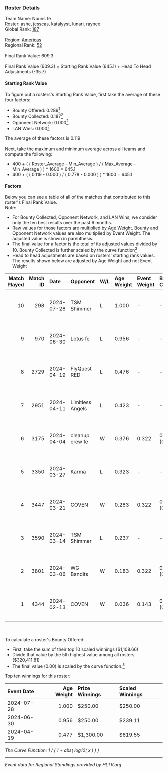 ### Roster Details<br />
Team Name: Nouns fe<br />
Roster: ashe, jesscas, katalyyst, lunari, raynee<br />
Global Rank: [187](../standings_global.md)<br />
<br />
Region: [Americas]( ../standings_americas.md)<br />
Regional Rank: [52]( ../standings_americas.md)<br />
<br />
Final Rank Value:  609.3<br />
<br />
Final Rank Value (609.3) = Starting Rank Value (645.1) + Head To Head Adjustments (-35.7)<br />

#### Starting Rank Value<br />
To figure out a rosters's Starting Rank Value, first take the average of these four factors:<br />
- Bounty Offered: 0.289[<sup>1</sup>](#table2)
- Bounty Collected: 0.187[<sup>2</sup>](#table1)
- Opponent Network: 0.000[<sup>2</sup>](#table1)
- LAN Wins: 0.000[<sup>2</sup>](#table1)

The average of these factors is 0.119<br />
<br />
Next, take the maximum and minimum average across all teams and compute the following:<br />
- 400 + ( ( Roster_Average - Min_Average ) / ( Max_Average - Min_Average ) ) * 1600 = 645.1
- 400 + ( ( 0.119 - 0.000 ) / ( 0.778 - 0.000 ) ) * 1600 = 645.1


#### Factors<br />
Below you can see a table of all of the matches that contributed to this roster's Final Rank Value.<br />
Note:<br />

- For Bounty Collected, Opponent Network, and LAN Wins, we consider only the ten best results over the past 6 months.
- Raw values for those factors are multiplied by Age Weight. Bounty and Opponent Network values are also multiplied by Event Weight. The adjusted value is shown in parenthesis.
- The final value for a factor is the total of its adjusted values divided by 10. Bounty Collected is further scaled by the curve function[<sup>3</sup>](#curveFunction)
- Head to head adjustments are based on rosters' starting rank values. The results shown below are adjusted by Age Weight and not Event Weight
<span id="table1"></span><br />


| Match Played | Match ID | Date       | Opponent         | W/L | Age Weight | Event Weight | Bounty Collected | Opponent Network | LAN Wins  | H2H Adj. | Roster                                   |
| -: | -: | :- | :- | :- | :- | :- | :- | :- | :- | -: | :- |
|           10 |      298 | 2024-07-28 | TSM Shimmer      | L   | 1.000      | -            | -                | -                | -         |   -12.61 | ashe, jesscas, katalyyst, lunari, raynee |
|            9 |      970 | 2024-06-30 | Lotus fe         | L   | 0.956      | -            | -                | -                | -         |   -14.83 | ashe, daria, jesscas, katalyyst, raynee  |
|            8 |     2729 | 2024-04-19 | FlyQuest RED     | L   | 0.476      | -            | -                | -                | -         |    -5.21 | ashe, katalyyst, Knopk@, lunari, tokkis  |
|            7 |     2951 | 2024-04-11 | Limitless Angels | L   | 0.423      | -            | -                | -                | -         |    -6.76 | ashe, jesscas, katalyyst, lunari, tokkis |
|            6 |     3175 | 2024-04-04 | cleanup crew fe  | W   | 0.376      | 0.322        | 0.002 (0.000)    | 0.020 (0.002)    | 0 (0.000) |     5.66 | ashe, jesscas, katalyyst, lunari, tokkis |
|            5 |     3350 | 2024-03-27 | Karma            | L   | 0.323      | -            | -                | -                | -         |    -5.04 | ashe, jesscas, katalyyst, lunari, tokkis |
|            4 |     3447 | 2024-03-21 | COVEN            | W   | 0.283      | 0.322        | 0.001 (0.000)    | 0.000 (0.000)    | 0 (0.000) |     3.05 | ashe, jesscas, katalyyst, lunari, tokkis |
|            3 |     3590 | 2024-03-14 | TSM Shimmer      | L   | 0.237      | -            | -                | -                | -         |    -3.12 | ashe, jesscas, katalyyst, lunari, Rice   |
|            2 |     3801 | 2024-03-06 | WG Bandits       | W   | 0.183      | 0.322        | 0.002 (0.000)    | 0.020 (0.001)    | 0 (0.000) |     2.74 | ashe, jesscas, katalyyst, lunari, Rice   |
|            1 |     4344 | 2024-02-13 | COVEN            | W   | 0.036      | 0.143        | 0.001 (0.000)    | 0.000 (0.000)    | 0 (0.000) |     0.40 | ashe, jesscas, katalyyst, lunari, Rice   |

<br />
<span id="table2"></span><br />
To calculate a roster's Bounty Offered:<br />

- First, take the sum of their top 10 scaled winnings ($1,108.66)
- Divide that value by the 5th highest value among all rosters ($320,411.81)
- The final value (0.00) is scaled by the curve function.[<sup>3</sup>](#curveFunction)

Top ten winnings for this roster:<br />

| Event Date | Age Weight | Prize Winnings | Scaled Winnings |
| :- | -: | :- | :- |
| 2024-07-28 |      1.000 | $250.00        | $250.00         |
| 2024-06-30 |      0.956 | $250.00        | $239.11         |
| 2024-04-19 |      0.477 | $1,300.00      | $619.55         |


<span id="curveFunction"></span>_The Curve Function: 1 / ( 1 + abs( log10( x ) ) )_<br />

---
_Event data for Regional Standings provided by HLTV.org_<br />
